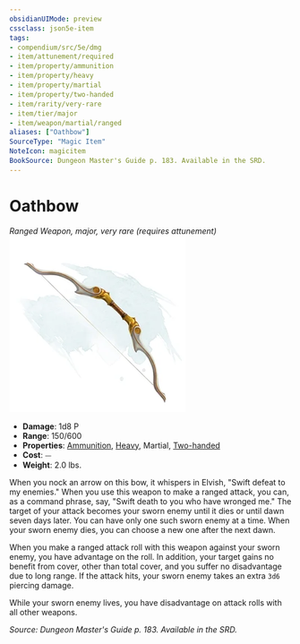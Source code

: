 ```yaml
---
obsidianUIMode: preview
cssclass: json5e-item
tags:
- compendium/src/5e/dmg
- item/attunement/required
- item/property/ammunition
- item/property/heavy
- item/property/martial
- item/property/two-handed
- item/rarity/very-rare
- item/tier/major
- item/weapon/martial/ranged
aliases: ["Oathbow"]
SourceType: "Magic Item"
NoteIcon: magicitem
BookSource: Dungeon Master's Guide p. 183. Available in the SRD.
---
```

# Oathbow
*Ranged Weapon, major, very rare (requires attunement)*  
![](/3-Mechanics/CLI/items/img/oathbow.webp#right)  

- **Damage**: 1d8 P
- **Range**: 150/600
- **Properties**: [Ammunition](/3-Mechanics/CLI/rules/item-properties.md#Ammunition), [Heavy](/3-Mechanics/CLI/rules/item-properties.md#Heavy), Martial, [Two-handed](/3-Mechanics/CLI/rules/item-properties.md#Two-handed)
- **Cost**: ⏤
- **Weight**: 2.0 lbs.

When you nock an arrow on this bow, it whispers in Elvish, "Swift defeat to my enemies." When you use this weapon to make a ranged attack, you can, as a command phrase, say, "Swift death to you who have wronged me." The target of your attack becomes your sworn enemy until it dies or until dawn seven days later. You can have only one such sworn enemy at a time. When your sworn enemy dies, you can choose a new one after the next dawn.

When you make a ranged attack roll with this weapon against your sworn enemy, you have advantage on the roll. In addition, your target gains no benefit from cover, other than total cover, and you suffer no disadvantage due to long range. If the attack hits, your sworn enemy takes an extra `3d6` piercing damage.

While your sworn enemy lives, you have disadvantage on attack rolls with all other weapons.

*Source: Dungeon Master's Guide p. 183. Available in the SRD.*